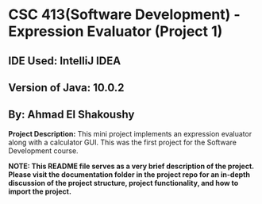 # CSC 413(Software Development) - Expression Evaluator (Project 1)
## IDE Used: IntelliJ IDEA
## Version of Java: 10.0.2

## By: Ahmad El Shakoushy



 **Project Description:**
 This mini project implements an expression evaluator along with a calculator GUI. This was the first project for the Software Development course.
 
 **NOTE: This README file serves as a very brief description of the project. Please visit the documentation folder in the project repo for
         an in-depth discussion of the project structure, project functionality, and how to import the project.**
    
